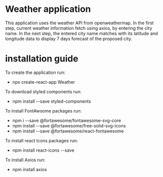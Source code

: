 # Weather application

This application uses the weather API from openweathermap. In the first step, current weather information fetch using axios, by entering the city name. In the next step, the entered city name matches with its latitude and longitude data to display 7 days forecast of the proposed city.

# installation guide

To create the application run:
- npx create-react-app Weather

To download styled components run:
- npm install --save styled-components

To install FontAwsome packages run:
- npm i --save @fortawesome/fontawesome-svg-core
- npm install --save @fortawesome/free-solid-svg-icons
- npm install --save @fortawesome/react-fontawesome
  
To install react Icons packages run:
- npm install react-icons --save
  
To install Axios run:
- npm install axios
